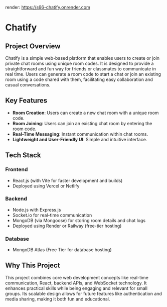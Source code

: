 render: https://s66-chatify.onrender.com
# Chatify

## Project Overview

Chatify is a simple web-based platform that enables users to create or join private chat rooms using unique room codes. It is designed to provide a straightforward and fun way for friends or classmates to communicate in real time. Users can generate a room code to start a chat or join an existing room using a code shared with them, facilitating easy collaboration and casual conversations.

## Key Features

- **Room Creation**: Users can create a new chat room with a unique room code.
- **Room Joining**: Users can join an existing chat room by entering the room code.
- **Real-Time Messaging**: Instant communication within chat rooms.
- **Lightweight and User-Friendly UI**: Simple and intuitive interface.

## Tech Stack

### Frontend

- React.js (with Vite for faster development and builds)
- Deployed using Vercel or Netlify

### Backend

- Node.js with Express.js
- Socket.io for real-time communication
- MongoDB (via Mongoose) for storing room details and chat logs
- Deployed using Render or Railway (free-tier hosting)

### Database

- MongoDB Atlas (Free Tier for database hosting)

## Why This Project

This project combines core web development concepts like real-time communication, React, backend APIs, and WebSocket technology. It enhances practical skills while being engaging and relevant for small groups. Its scalable design allows for future features like authentication and media sharing, making it both fun and educational.
